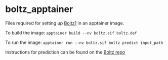 # boltz_apptainer
Files required for setting up [Boltz1](https://github.com/jwohlwend/boltz) in an apptainer image.

To build the image:
`apptainer build --nv boltz.sif boltz.def`

To run the image:
`apptainer run --nv boltz.sif boltz predict input_path`

Instructions for prediction can be found on the [Boltz repo](https://github.com/jwohlwend/boltz/blob/main/docs/prediction.md)
